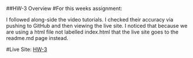 ##HW-3 Overview
#For this weeks assignment:

 I followed along-side the video tutorials. I checked their accuracy via pushing
to GitHub and then viewing the live site. I noticed that because we are using a
html file not labelled index.html that the live site goes to the readme.md page
instead. 


#Live Site:
[HW-3](https://ewilsey.github.io/MART441/HW-3/ValueDataType.html)

